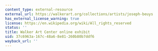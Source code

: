 ```yaml
---
content_type: external-resource
external_url: https://walkerart.org/collections/artists/joseph-beuys
has_external_license_warning: true
license: https://en.wikipedia.org/wiki/All_rights_reserved
status: ''
title: Walker Art Center online exhibit
uid: 37c6963a-167c-48a6-8e81-260b80b7ddf6
wayback_url: ''
---
```


